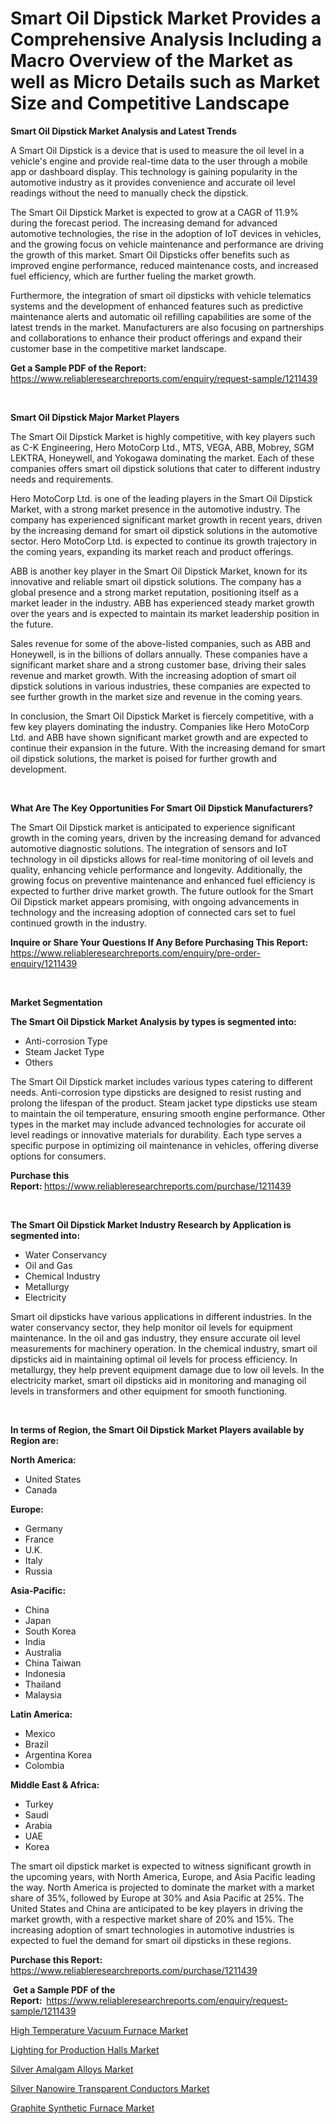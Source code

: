 <p><h1>Smart Oil Dipstick Market Provides a Comprehensive Analysis Including a Macro Overview of the Market as well as Micro Details such as Market Size and Competitive Landscape</h1></p><p><strong>Smart Oil Dipstick Market Analysis and Latest Trends</strong></p>
<p><p>A Smart Oil Dipstick is a device that is used to measure the oil level in a vehicle's engine and provide real-time data to the user through a mobile app or dashboard display. This technology is gaining popularity in the automotive industry as it provides convenience and accurate oil level readings without the need to manually check the dipstick.</p><p>The Smart Oil Dipstick Market is expected to grow at a CAGR of 11.9% during the forecast period. The increasing demand for advanced automotive technologies, the rise in the adoption of IoT devices in vehicles, and the growing focus on vehicle maintenance and performance are driving the growth of this market. Smart Oil Dipsticks offer benefits such as improved engine performance, reduced maintenance costs, and increased fuel efficiency, which are further fueling the market growth.</p><p>Furthermore, the integration of smart oil dipsticks with vehicle telematics systems and the development of enhanced features such as predictive maintenance alerts and automatic oil refilling capabilities are some of the latest trends in the market. Manufacturers are also focusing on partnerships and collaborations to enhance their product offerings and expand their customer base in the competitive market landscape.</p></p>
<p><strong>Get a Sample PDF of the Report:&nbsp;</strong> <a href="https://www.reliableresearchreports.com/enquiry/request-sample/1211439">https://www.reliableresearchreports.com/enquiry/request-sample/1211439</a></p>
<p>&nbsp;</p>
<p><strong>Smart Oil Dipstick Major Market Players</strong></p>
<p><p>The Smart Oil Dipstick Market is highly competitive, with key players such as C-K Engineering, Hero MotoCorp Ltd., MTS, VEGA, ABB, Mobrey, SGM LEKTRA, Honeywell, and Yokogawa dominating the market. Each of these companies offers smart oil dipstick solutions that cater to different industry needs and requirements.</p><p>Hero MotoCorp Ltd. is one of the leading players in the Smart Oil Dipstick Market, with a strong market presence in the automotive industry. The company has experienced significant market growth in recent years, driven by the increasing demand for smart oil dipstick solutions in the automotive sector. Hero MotoCorp Ltd. is expected to continue its growth trajectory in the coming years, expanding its market reach and product offerings.</p><p>ABB is another key player in the Smart Oil Dipstick Market, known for its innovative and reliable smart oil dipstick solutions. The company has a global presence and a strong market reputation, positioning itself as a market leader in the industry. ABB has experienced steady market growth over the years and is expected to maintain its market leadership position in the future.</p><p>Sales revenue for some of the above-listed companies, such as ABB and Honeywell, is in the billions of dollars annually. These companies have a significant market share and a strong customer base, driving their sales revenue and market growth. With the increasing adoption of smart oil dipstick solutions in various industries, these companies are expected to see further growth in the market size and revenue in the coming years.</p><p>In conclusion, the Smart Oil Dipstick Market is fiercely competitive, with a few key players dominating the industry. Companies like Hero MotoCorp Ltd. and ABB have shown significant market growth and are expected to continue their expansion in the future. With the increasing demand for smart oil dipstick solutions, the market is poised for further growth and development.</p></p>
<p>&nbsp;</p>
<p><strong>What Are The Key Opportunities For Smart Oil Dipstick Manufacturers?</strong></p>
<p><p>The Smart Oil Dipstick market is anticipated to experience significant growth in the coming years, driven by the increasing demand for advanced automotive diagnostic solutions. The integration of sensors and IoT technology in oil dipsticks allows for real-time monitoring of oil levels and quality, enhancing vehicle performance and longevity. Additionally, the growing focus on preventive maintenance and enhanced fuel efficiency is expected to further drive market growth. The future outlook for the Smart Oil Dipstick market appears promising, with ongoing advancements in technology and the increasing adoption of connected cars set to fuel continued growth in the industry.</p></p>
<p><strong>Inquire or Share Your Questions If Any Before Purchasing This Report:</strong> <a href="https://www.reliableresearchreports.com/enquiry/pre-order-enquiry/1211439">https://www.reliableresearchreports.com/enquiry/pre-order-enquiry/1211439</a></p>
<p>&nbsp;</p>
<p><strong>Market Segmentation</strong></p>
<p><strong>The Smart Oil Dipstick Market Analysis by types is segmented into:</strong></p>
<p><ul><li>Anti-corrosion Type</li><li>Steam Jacket Type</li><li>Others</li></ul></p>
<p><p>The Smart Oil Dipstick market includes various types catering to different needs. Anti-corrosion type dipsticks are designed to resist rusting and prolong the lifespan of the product. Steam jacket type dipsticks use steam to maintain the oil temperature, ensuring smooth engine performance. Other types in the market may include advanced technologies for accurate oil level readings or innovative materials for durability. Each type serves a specific purpose in optimizing oil maintenance in vehicles, offering diverse options for consumers.</p></p>
<p><strong>Purchase this Report:&nbsp;</strong><a href="https://www.reliableresearchreports.com/purchase/1211439">https://www.reliableresearchreports.com/purchase/1211439</a></p>
<p>&nbsp;</p>
<p><strong>The Smart Oil Dipstick Market Industry Research by Application is segmented into:</strong></p>
<p><ul><li>Water Conservancy</li><li>Oil and Gas</li><li>Chemical Industry</li><li>Metallurgy</li><li>Electricity</li></ul></p>
<p><p>Smart oil dipsticks have various applications in different industries. In the water conservancy sector, they help monitor oil levels for equipment maintenance. In the oil and gas industry, they ensure accurate oil level measurements for machinery operation. In the chemical industry, smart oil dipsticks aid in maintaining optimal oil levels for process efficiency. In metallurgy, they help prevent equipment damage due to low oil levels. In the electricity market, smart oil dipsticks aid in monitoring and managing oil levels in transformers and other equipment for smooth functioning.</p></p>
<p>&nbsp;</p>
<p><strong>In terms of Region, the Smart Oil Dipstick Market Players available by Region are:</strong></p>
<p>
    <p> <strong> North America: </strong>
        <ul>
            <li>United States</li>
            <li>Canada</li>
        </ul>
        </p> 
    <p> <strong> Europe: </strong>
        <ul>
            <li>Germany</li>
            <li>France</li>
            <li>U.K.</li>
            <li>Italy</li>
            <li>Russia</li>
        </ul>
        </p> 
    <p> <strong> Asia-Pacific: </strong>
        <ul>
            <li>China</li>
            <li>Japan</li>
            <li>South Korea</li>
            <li>India</li>
            <li>Australia</li>
            <li>China Taiwan</li>
            <li>Indonesia</li>
            <li>Thailand</li>
            <li>Malaysia</li>
        </ul>
        </p> 
    <p> <strong> Latin America: </strong>
        <ul>
            <li>Mexico</li>
            <li>Brazil</li>
            <li>Argentina Korea</li>
            <li>Colombia</li>
        </ul>
        </p> 
    <p> <strong> Middle East & Africa: </strong>
        <ul>
            <li>Turkey</li>
            <li>Saudi</li>
            <li>Arabia</li>
            <li>UAE</li>
            <li>Korea</li>
        </ul>
    </p>
    </p>
<p><p>The smart oil dipstick market is expected to witness significant growth in the upcoming years, with North America, Europe, and Asia Pacific leading the way. North America is projected to dominate the market with a market share of 35%, followed by Europe at 30% and Asia Pacific at 25%. The United States and China are anticipated to be key players in driving the market growth, with a respective market share of 20% and 15%. The increasing adoption of smart technologies in automotive industries is expected to fuel the demand for smart oil dipsticks in these regions.</p></p>
<p><strong>Purchase this Report: </strong><a href="https://www.reliableresearchreports.com/purchase/1211439">https://www.reliableresearchreports.com/purchase/1211439</a></p>
<p>&nbsp;<strong>Get a Sample PDF of the Report:&nbsp;&nbsp;</strong><a href="https://www.reliableresearchreports.com/enquiry/request-sample/1211439">https://www.reliableresearchreports.com/enquiry/request-sample/1211439</a></p>
<p><strong></strong></p>
<p><p><a href="https://github.com/wwwkeltoum/Market-Research-Report-List-2/blob/main/high-temperature-vacuum-furnace-market.md">High Temperature Vacuum Furnace Market</a></p><p><a href="https://medium.com/@suepiper766/lighting-for-production-halls-market-competitive-analysis-market-trends-and-forecast-to-2031-eb89b264b55f">Lighting for Production Halls Market</a></p><p><a href="https://medium.com/@christianchavez757/silver-amalgam-alloys-market-size-cagr-trends-2024-2030-be1905fe0e31">Silver Amalgam Alloys Market</a></p><p><a href="https://medium.com/@katherineince77/silver-nanowire-transparent-conductors-market-insights-into-market-cagr-market-trends-and-growth-d144dbdefbcd">Silver Nanowire Transparent Conductors Market</a></p><p><a href="https://github.com/joannesouthgate/Market-Research-Report-List-2/blob/main/graphite-synthetic-furnace-market.md">Graphite Synthetic Furnace Market</a></p></p>